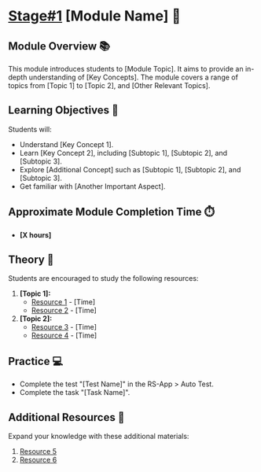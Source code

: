 # [Stage#1](../../../) [Module Name] 🌟

## Module Overview 📚

This module introduces students to [Module Topic]. It aims to provide an in-depth understanding of [Key Concepts]. The module covers a range of topics from [Topic 1] to [Topic 2], and [Other Relevant Topics].

## Learning Objectives 🎯

Students will:

- Understand [Key Concept 1].
- Learn [Key Concept 2], including [Subtopic 1], [Subtopic 2], and [Subtopic 3].
- Explore [Additional Concept] such as [Subtopic 1], [Subtopic 2], and [Subtopic 3].
- Get familiar with [Another Important Aspect].

## Approximate Module Completion Time ⏱️

- **[X hours]**

## Theory 📖

Students are encouraged to study the following resources:

1. **[Topic 1]:**
   - [Resource 1](Resource-URL) - [Time]
   - [Resource 2](Resource-URL) - [Time]
2. **[Topic 2]:**
   - [Resource 3](Resource-URL) - [Time]
   - [Resource 4](Resource-URL) - [Time]

## Practice 💻

- Complete the test "[Test Name]" in the RS-App > Auto Test.
- Complete the task "[Task Name]".

## Additional Resources 📘

Expand your knowledge with these additional materials:

1. [Resource 5](Resource-URL)
2. [Resource 6](Resource-URL)

